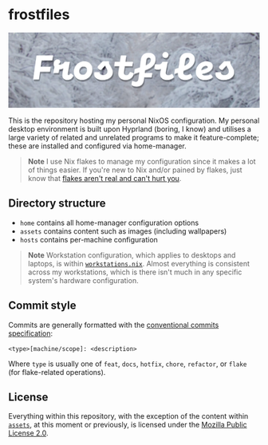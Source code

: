 # frostfiles

![repository banner](./assets/banner.png)

This is the repository hosting my personal NixOS configuration. My personal desktop environment is built upon Hyprland (boring, I know) and utilises a large variety of related and unrelated programs to make it feature-complete; these are installed and configured via home-manager.

> **Note** I use Nix flakes to manage my configuration since it makes a lot of things easier. If you're new to Nix and/or pained by flakes, just know that [flakes aren't real and can't hurt you](https://jade.fyi/blog/flakes-arent-real/).

## Directory structure

- `home` contains all home-manager configuration options
- `assets` contains content such as images (including wallpapers)
- `hosts` contains per-machine configuration

> **Note** Workstation configuration, which applies to desktops and laptops, is within [`workstations.nix`](./workstations.nix). Almost everything is consistent across my workstations, which is there isn't much in any specific system's hardware configuration.

## Commit style
Commits are generally formatted with the [conventional commits specification](https://www.conventionalcommits.org/en/v1.0.0/):
```
<type>[machine/scope]: <description>
```
Where `type` is usually one of `feat`, `docs`, `hotfix`, `chore`, `refactor`, or `flake` (for flake-related operations).

## License
Everything within this repository, with the exception of the content within [`assets`](./assets), at this moment or previously, is licensed under the [Mozilla Public License 2.0](./LICENSE.md).
